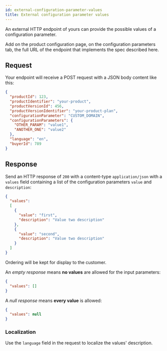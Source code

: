 ```yaml
---
id: external-configuration-parameter-values
title: External configuration parameter values
---
```


An external HTTP endpoint of yours can provide the possible values of a
configuration parameter.

Add on the product configuration page, on the configuration parameters tab,
the full URL of the endpoint that implements the spec described here.

## Request

Your endpoint will receive a POST request with a JSON body content like this:

```json
{
  "productId": 123,
  "productIdentifier": "your-product",
  "productVersionId": 456,
  "productVersionIdentifier": "your-product-plan",
  "configurationParameter": "CUSTOM_DOMAIN",
  "configurationParameters": {
    "OTHER_PARAM": "value1",
    "ANOTHER_ONE": "value2"
  },
  "language": "en",
  "buyerId": 789
}
```

## Response

Send an HTTP response of `200` with a content-type `application/json` with a
`values` field containing a list of the configuration parameters `value` and
`description`:

```json
{
  "values":
  [
    {
      "value": "first",
      "description": "Value two description"
    },
    {
      "value": "second",
      "description": "Value two description"
    }
  ]
}
```

Ordering will be kept for display to the customer.

An _empty response_ means **no values** are allowed for the input parameters:

```json
{
  "values": []
}
```

A _null response_ means **every value** is allowed:

```json
{
  "values": null
}
```

### Localization

Use the `language` field in the request to localize the values' description.
